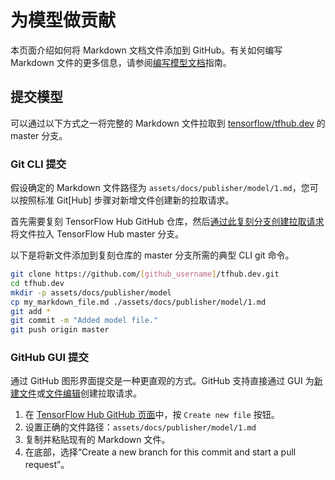 <!--* freshness: { owner: 'maringeo' reviewed: '2021-02-25' review_interval: '3 months' } *-->

# 为模型做贡献

本页面介绍如何将 Markdown 文档文件添加到 GitHub。有关如何编写 Markdown 文件的更多信息，请参阅[编写模型文档](writing_model_documentation.md)指南。

## 提交模型

可以通过以下方式之一将完整的 Markdown 文件拉取到 [tensorflow/tfhub.dev](https://github.com/tensorflow/tfhub.dev/tree/master) 的 master 分支。

### Git CLI 提交

假设确定的 Markdown 文件路径为 `assets/docs/publisher/model/1.md`，您可以按照标准 Git[Hub] 步骤对新增文件创建新的拉取请求。

首先需要复刻 TensorFlow Hub GitHub 仓库，然后[通过此复刻分支创建拉取请求](https://help.github.com/en/github/collaborating-with-issues-and-pull-requests/creating-a-pull-request-from-a-fork)将文件拉入 TensorFlow Hub master 分支。

以下是将新文件添加到复刻仓库的 master 分支所需的典型 CLI git 命令。

```bash
git clone https://github.com/[github_username]/tfhub.dev.git
cd tfhub.dev
mkdir -p assets/docs/publisher/model
cp my_markdown_file.md ./assets/docs/publisher/model/1.md
git add *
git commit -m "Added model file."
git push origin master
```

### GitHub GUI 提交

通过 GitHub 图形界面提交是一种更直观的方式。GitHub 支持直接通过 GUI 为[新建文件](https://help.github.com/en/github/managing-files-in-a-repository/creating-new-files)或[文件编辑](https://help.github.com/en/github/managing-files-in-a-repository/editing-files-in-your-repository)创建拉取请求。

1. 在 [TensorFlow Hub GitHub 页面](https://github.com/tensorflow/hub)中，按 `Create new file` 按钮。
2. 设置正确的文件路径：`assets/docs/publisher/model/1.md`
3. 复制并粘贴现有的 Markdown 文件。
4. 在底部，选择“Create a new branch for this commit and start a pull request”。
